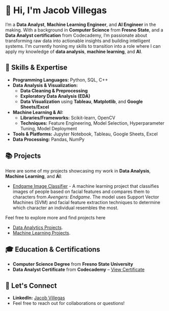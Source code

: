 # 👋 Hi, I'm Jacob Villegas

I’m a **Data Analyst**, **Machine Learning Engineer**, and **AI Engineer** in the making. With a background in **Computer Science** from **Fresno State**, and a **Data Analyst certification** from Codecademy, I’m passionate about transforming raw data into actionable insights and building intelligent systems. I'm currently honing my skills to transition into a role where I can apply my knowledge of **data analysis**, **machine learning**, and **AI**.

## 🧠 Skills & Expertise

- **Programming Languages:** Python, SQL, C++
- **Data Analysis & Visualization:**
  - **Data Cleaning & Preprocessing**
  - **Exploratory Data Analysis (EDA)**
  - **Data Visualization** using **Tableau**, **Matplotlib**, and **Google Sheets/Excel**
- **Machine Learning & AI:**
  - **Libraries/Frameworks:** Scikit-learn, OpenCV
  - **Techniques:** Feature Engineering, Model Selection, Hyperparameter Tuning, Model Deployment
- **Tools & Platforms:** Jupyter Notebook, Tableau, Google Sheets, Excel
- **Data Processing:** Pandas, NumPy

## 📚 Projects
Here are some of my projects showcasing my work in **Data Analysis**, **Machine Learning**, and **AI**:
- [Endgame Image Classifier](https://github.com/JacobV2001/Avengers-EndGame-Image-Classification) - A machine learning project that classifies images of people based on facial features and compares them to characters from *Avengers: Endgame*. The model uses Support Vector Machines (SVM) and facial feature extraction techniques to determine which character an individual resembles the most.

Feel free to explore more and find projects here
  - [Data Analytics Projects](https://github.com/JacobV2001/DA-Portfolio-Guide).
  - [Machine Learning Projects](https://github.com/JacobV2001/ML-Portfolio-Guide).

## 🎓 Education & Certifications
- **Computer Science Degree** from **Fresno State University**
- **Data Analyst Certificate** from **Codecademy** – [View Certificate](https://www.codecademy.com/profiles/JacobVillegas/certificates/7dec503730a448c8b22bb251ada403f3)

## 👋 Let's Connect
- **LinkedIn:** [Jacob Villegas](https://www.linkedin.com/in/jacob-villegas-9543402ba/)
- Feel free to reach out for collaborations or questions!
